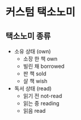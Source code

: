 # 커스텀 택소노미

## 택소노미 종류

- 소유 상태 (own)
    - 소장 한 책 own
    - 빌린 채 borrowed
    - 판 책 sold
    - 살 책 wish
- 독서 상태 (read)
    - 읽기 전 not-read
    - 읽는 중 reading
    - 읽음 read
